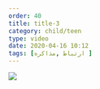 ```yaml
---
order: 40
title: title-3
category: child/teen
type: video
date: 2020-04-16 10:12
tags: [ارتباط ,مذاکره ]
---
```


[![](../../static/images/negotiation-cover.webp)](../../static/videos/negotiation.mp4)